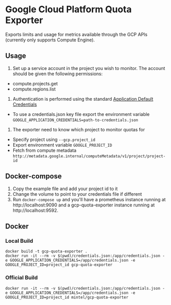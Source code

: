 # Google Cloud Platform Quota Exporter

Exports limits and usage for metrics available through the GCP APIs (currently only supports Compute Engine).

## Usage

1. Set up a service account in the project you wish to monitor. The account should be given the following permissions:
  * compute.projects.get
  * compute.regions.list
1. Authentication is performed using the standard [Application Default Credentials](https://developers.google.com/accounts/docs/application-default-credentials)
  * To use a credentials.json key file export the environment variable `GOOGLE_APPLICATION_CREDENTIALS=path-to-credentials.json`
1. The exporter need to know which project to monitor quotas for
  * Specify project using `--gcp.project_id`  
  * Export environment variable `GOOGLE_PROJECT_ID`
  * Fetch from compute metadata `http://metadata.google.internal/computeMetadata/v1/project/project-id`

## Docker-compose

1. Copy the example file and add your project id to it
1. Change the volume to point to your credentials file if different
1. Run `docker-compose up` and you'll have a prometheus instance running at http://localhost:9090 and a gcp-quota-exporter instance running at http://localhost:9592.

## Docker

### Local Build

```
docker build -t gcp-quota-exporter .
docker run -it --rm -v $(pwd)/credentials.json:/app/credentials.json -e GOOGLE_APPLICATION_CREDENTIALS=/app/credentials.json -e GOOGLE_PROJECT_ID=project_id gcp-quota-exporter
```

### Official Build

```
docker run -it --rm -v $(pwd)/credentials.json:/app/credentials.json -e GOOGLE_APPLICATION_CREDENTIALS=/app/credentials.json -e GOOGLE_PROJECT_ID=project_id mintel/gcp-quota-exporter
```
